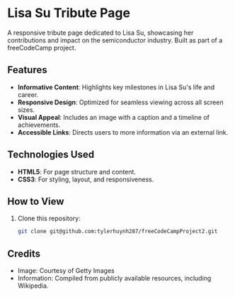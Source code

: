 # Lisa Su Tribute Page
A responsive tribute page dedicated to Lisa Su, showcasing her contributions and impact on the semiconductor industry. Built as part of a freeCodeCamp project.

## Features
- **Informative Content**: Highlights key milestones in Lisa Su's life and career.
- **Responsive Design**: Optimized for seamless viewing across all screen sizes.
- **Visual Appeal**: Includes an image with a caption and a timeline of achievements.
- **Accessible Links**: Directs users to more information via an external link.

## Technologies Used
- **HTML5**: For page structure and content.
- **CSS3**: For styling, layout, and responsiveness.

## How to View
1. Clone this repository:
   ```bash
   git clone git@github.com:tylerhuynh287/freeCodeCampProject2.git


## Credits
- Image: Courtesy of Getty Images
- Information: Compiled from publicly available resources, including Wikipedia.